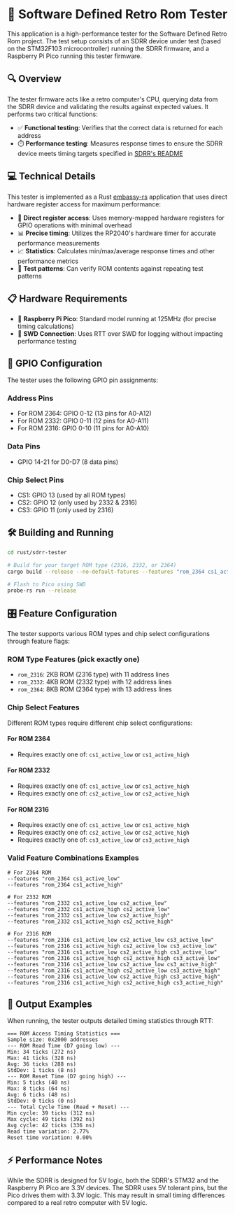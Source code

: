 # 🚀 Software Defined Retro Rom Tester

This application is a high-performance tester for the Software Defined Retro Rom project. The test setup consists of an SDRR device under test (based on the STM32F103 microcontroller) running the SDRR firmware, and a Raspberry Pi Pico running this tester firmware.

## 🔍 Overview

The tester firmware acts like a retro computer's CPU, querying data from the SDRR device and validating the results against expected values. It performs two critical functions:

- ✅ **Functional testing**: Verifies that the correct data is returned for each address
- ⏱️ **Performance testing**: Measures response times to ensure the SDRR device meets timing targets specified in [SDRR's README](../README.md)

## 💻 Technical Details

This tester is implemented as a Rust [embassy-rs](https://embassy.dev/) application that uses direct hardware register access for maximum performance:

- 🔧 **Direct register access**: Uses memory-mapped hardware registers for GPIO operations with minimal overhead
- 📊 **Precise timing**: Utilizes the RP2040's hardware timer for accurate performance measurements
- 📈 **Statistics**: Calculates min/max/average response times and other performance metrics
- 🧪 **Test patterns**: Can verify ROM contents against repeating test patterns

## 📋 Hardware Requirements

- 🧠 **Raspberry Pi Pico**: Standard model running at 125MHz (for precise timing calculations)
- 🔌 **SWD Connection**: Uses RTT over SWD for logging without impacting performance testing

## 🔌 GPIO Configuration

The tester uses the following GPIO pin assignments:

### Address Pins
- For ROM 2364: GPIO 0-12 (13 pins for A0-A12)
- For ROM 2332: GPIO 0-11 (12 pins for A0-A11)
- For ROM 2316: GPIO 0-10 (11 pins for A0-A10)

### Data Pins
- GPIO 14-21 for D0-D7 (8 data pins)

### Chip Select Pins
- CS1: GPIO 13 (used by all ROM types)
- CS2: GPIO 12 (only used by 2332 & 2316)
- CS3: GPIO 11 (only used by 2316)

## 🛠️ Building and Running

```bash
cd rust/sdrr-tester

# Build for your target ROM type (2316, 2332, or 2364)
cargo build --release --no-default-fatures --features "rom_2364 cs1_active_low"

# Flash to Pico using SWD
probe-rs run --release
```

## 🎛️ Feature Configuration

The tester supports various ROM types and chip select configurations through feature flags:

### ROM Type Features (pick exactly one)
- `rom_2316`: 2KB ROM (2316 type) with 11 address lines
- `rom_2332`: 4KB ROM (2332 type) with 12 address lines
- `rom_2364`: 8KB ROM (2364 type) with 13 address lines

### Chip Select Features
Different ROM types require different chip select configurations:

#### For ROM 2364
- Requires exactly one of: `cs1_active_low` or `cs1_active_high`

#### For ROM 2332
- Requires exactly one of: `cs1_active_low` or `cs1_active_high`
- Requires exactly one of: `cs2_active_low` or `cs2_active_high`

#### For ROM 2316
- Requires exactly one of: `cs1_active_low` or `cs1_active_high`
- Requires exactly one of: `cs2_active_low` or `cs2_active_high`
- Requires exactly one of: `cs3_active_low` or `cs3_active_high`

### Valid Feature Combinations Examples
```
# For 2364 ROM
--features "rom_2364 cs1_active_low"
--features "rom_2364 cs1_active_high"

# For 2332 ROM
--features "rom_2332 cs1_active_low cs2_active_low"
--features "rom_2332 cs1_active_high cs2_active_low"
--features "rom_2332 cs1_active_low cs2_active_high"
--features "rom_2332 cs1_active_high cs2_active_high"

# For 2316 ROM
--features "rom_2316 cs1_active_low cs2_active_low cs3_active_low"
--features "rom_2316 cs1_active_high cs2_active_low cs3_active_low"
--features "rom_2316 cs1_active_low cs2_active_high cs3_active_low"
--features "rom_2316 cs1_active_high cs2_active_high cs3_active_low"
--features "rom_2316 cs1_active_low cs2_active_low cs3_active_high"
--features "rom_2316 cs1_active_high cs2_active_low cs3_active_high"
--features "rom_2316 cs1_active_low cs2_active_high cs3_active_high"
--features "rom_2316 cs1_active_high cs2_active_high cs3_active_high"
```

## 📢 Output Examples

When running, the tester outputs detailed timing statistics through RTT:

```
=== ROM Access Timing Statistics ===
Sample size: 0x2000 addresses
--- ROM Read Time (D7 going low) ---
Min: 34 ticks (272 ns)
Max: 41 ticks (328 ns)
Avg: 36 ticks (288 ns)
StdDev: 1 ticks (8 ns)
--- ROM Reset Time (D7 going high) ---
Min: 5 ticks (40 ns)
Max: 8 ticks (64 ns)
Avg: 6 ticks (48 ns)
StdDev: 0 ticks (0 ns)
--- Total Cycle Time (Read + Reset) ---
Min cycle: 39 ticks (312 ns)
Max cycle: 49 ticks (392 ns)
Avg cycle: 42 ticks (336 ns)
Read time variation: 2.77%
Reset time variation: 0.00%
```

## ⚡ Performance Notes

While the SDRR is designed for 5V logic, both the SDRR's STM32 and the Raspberry Pi Pico are 3.3V devices. The SDRR uses 5V tolerant pins, but the Pico drives them with 3.3V logic. This may result in small timing differences compared to a real retro computer with 5V logic.
